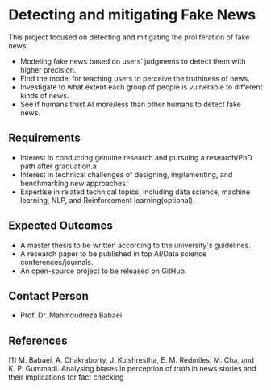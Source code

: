 # Detecting and mitigating Fake News
This project focused on detecting and mitigating the proliferation of fake news.

- Modeling fake news based on users’ judgments to detect them with higher precision.
- Find the model for teaching users to perceive the truthiness of news.
- Investigate to what extent each group of people is vulnerable to different kinds of news.
- See if humans trust AI more/less than other humans to detect fake news.


## Requirements
- Interest in conducting genuine research and pursuing a research/PhD path after graduation.a
- Interest in technical challenges of designing, implementing, and benchmarking new approaches.
- Expertise in related technical topics, including data science, machine learning, NLP, and Reinforcement learning(optional).   


## Expected Outcomes 
- A master thesis to be written according to the university's guidelines.
- A research paper to be published in top AI/Data science conferences/journals.
- An open-source project to be released on GitHub. 


## Contact Person
- Prof. Dr. Mahmoudreza Babaei


## References
[1] M. Babaei, A. Chakraborty, J. Kulshrestha, E. M. Redmiles, M. Cha, and K. P. Gummadi.
Analysing biases in perception of truth in news stories and their implications for fact checking


